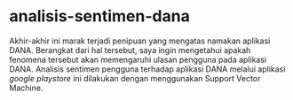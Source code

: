 # analisis-sentimen-dana
Akhir-akhir ini marak terjadi penipuan yang mengatas namakan aplikasi DANA.
Berangkat dari hal tersebut, saya ingin mengetahui apakah fenomena tersebut akan memengaruhi ulasan pengguna pada aplikasi DANA.
Analisis sentimen pengguna terhadap aplikasi DANA melalui aplikasi _google playstore_ ini dilakukan dengan menggunakan Support Vector Machine.
